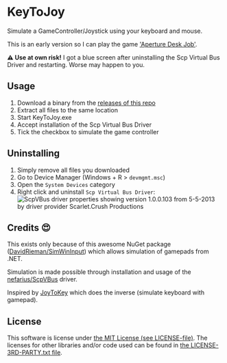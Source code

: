 # KeyToJoy
Simulate a GameController/Joystick using your keyboard and mouse.

This is an early version so I can play the game ['Aperture Desk
Job'](https://store.steampowered.com/app/1902490/Aperture_Desk_Job/).


**⚠ Use at own risk!** I got a blue screen after uninstalling the Scp
Virtual Bus Driver and restarting. Worse may happen to you.

## Usage

1. Download a binary from the [releases of this
   repo](https://github.com/luttje/KeyToJoy/releases)
2. Extract all files to the same location
3. Start KeyToJoy.exe
4. Accept installation of the Scp Virtual Bus Driver
5. Tick the checkbox to simulate the game controller


## Uninstalling

1. Simply remove all files you downloaded
2. Go to Device Manager (Windows + R > `devmgmt.msc`)
3. Open the `System Devices` category
4. Right click and uninstall `Scp Virtual Bus Driver`: ![ScpVBus driver
properties showing version 1.0.0.103 from 5-5-2013 by driver provider
Scarlet.Crush Productions](.github/device-manager-details.jpg)


## Credits 😍

This exists only because of this awesome NuGet package
([DavidRieman/SimWinInput](https://github.com/DavidRieman/SimWinInput))
which allows simulation of gamepads from .NET.

Simulation is made possible through installation and usage of the
[nefarius/ScpVBus](https://github.com/nefarius/ScpVBus) driver. 

Inspired by [JoyToKey](https://joytokey.net/en/) which does the inverse (simulate keyboard with gamepad).

## License

This software is license under [the MIT License (see
LICENSE-file)](LICENSE). The licenses for other libraries and/or code used
can be found in [the LICENSE-3RD-PARTY.txt file](LICENSE-3RD-PARTY.txt).